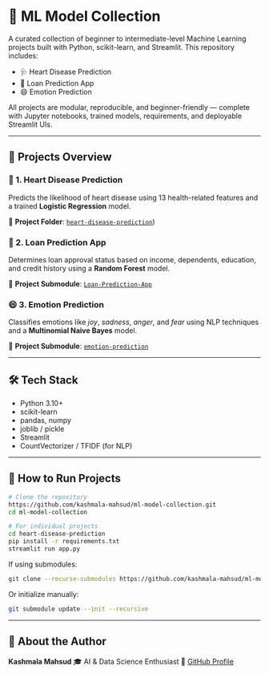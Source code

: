 # 🤖 ML Model Collection

A curated collection of beginner to intermediate-level Machine Learning projects built with Python, scikit-learn, and Streamlit. This repository includes:

* 🩺 Heart Disease Prediction
* 🏦 Loan Prediction App
* 😄 Emotion Prediction

All projects are modular, reproducible, and beginner-friendly — complete with Jupyter notebooks, trained models, requirements, and deployable Streamlit UIs.

---

## 📁 Projects Overview

### 💓 1. Heart Disease Prediction

Predicts the likelihood of heart disease using 13 health-related features and a trained **Logistic Regression** model.

🔗 **Project Folder**: [`heart-disease-prediction`](https://github.com/kashmala-mahsud/ml-model-collection/tree/main/ml-heart-disease))

### 🏦 2. Loan Prediction App

Determines loan approval status based on income, dependents, education, and credit history using a **Random Forest** model.

🔗 **Project Submodule**: [`Loan-Prediction-App`](https://github.com/kashmala-mahsud/Loan-Prediction-App)

### 😄 3. Emotion Prediction

Classifies emotions like *joy*, *sadness*, *anger*, and *fear* using NLP techniques and a **Multinomial Naive Bayes** model.

🔗 **Project Submodule**: [`emotion-prediction`](https://github.com/kashmala-mahsud/emotion-prediction)

---

## 🛠 Tech Stack

* Python 3.10+
* scikit-learn
* pandas, numpy
* joblib / pickle
* Streamlit
* CountVectorizer / TFIDF (for NLP)

---

## 🚀 How to Run Projects

```bash
# Clone the repository
https://github.com/kashmala-mahsud/ml-model-collection.git
cd ml-model-collection

# For individual projects
cd heart-disease-prediction
pip install -r requirements.txt
streamlit run app.py
```

If using submodules:

```bash
git clone --recurse-submodules https://github.com/kashmala-mahsud/ml-model-collection.git
```

Or initialize manually:

```bash
git submodule update --init --recursive
```

---

## 🙋 About the Author

**Kashmala Mahsud**
🎓 AI & Data Science Enthusiast
🔗 [GitHub Profile](https://github.com/kashmala-mahsud)


